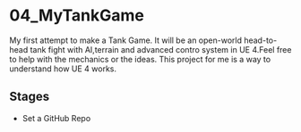 # 04_MyTankGame
My first attempt to make a Tank Game. It will be an open-world head-to-head tank fight with AI,terrain and advanced contro system in UE 4.Feel free to help with the mechanics or the ideas.
This project for me is a way to understand how UE 4 works.

## Stages
* Set a GitHub Repo 
